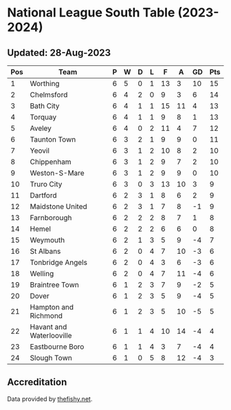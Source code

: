 # National League South Table (2023-2024)
## Updated: 28-Aug-2023

| Pos | Team | P | W | D | L | F | A | GD | Pts |
| --- | --- | --- | --- | --- | --- | --- | --- | --- | --- |
| 1 | Worthing | 6 | 5 | 0 | 1 | 13 | 3 | 10 | 15 |
| 2 | Chelmsford | 6 | 4 | 2 | 0 | 9 | 3 | 6 | 14 |
| 3 | Bath City | 6 | 4 | 1 | 1 | 15 | 11 | 4 | 13 |
| 4 | Torquay | 6 | 4 | 1 | 1 | 9 | 8 | 1 | 13 |
| 5 | Aveley | 6 | 4 | 0 | 2 | 11 | 4 | 7 | 12 |
| 6 | Taunton Town | 6 | 3 | 2 | 1 | 9 | 9 | 0 | 11 |
| 7 | Yeovil | 6 | 3 | 1 | 2 | 10 | 8 | 2 | 10 |
| 8 | Chippenham | 6 | 3 | 1 | 2 | 9 | 7 | 2 | 10 |
| 9 | Weston-S-Mare | 6 | 3 | 1 | 2 | 9 | 9 | 0 | 10 |
| 10 | Truro City | 6 | 3 | 0 | 3 | 13 | 10 | 3 | 9 |
| 11 | Dartford | 6 | 2 | 3 | 1 | 8 | 6 | 2 | 9 |
| 12 | Maidstone United | 6 | 2 | 3 | 1 | 7 | 8 | -1 | 9 |
| 13 | Farnborough | 6 | 2 | 2 | 2 | 8 | 7 | 1 | 8 |
| 14 | Hemel | 6 | 2 | 2 | 2 | 6 | 6 | 0 | 8 |
| 15 | Weymouth | 6 | 2 | 1 | 3 | 5 | 9 | -4 | 7 |
| 16 | St Albans | 6 | 2 | 0 | 4 | 7 | 10 | -3 | 6 |
| 17 | Tonbridge Angels | 6 | 2 | 0 | 4 | 3 | 6 | -3 | 6 |
| 18 | Welling | 6 | 2 | 0 | 4 | 7 | 11 | -4 | 6 |
| 19 | Braintree Town | 6 | 1 | 2 | 3 | 7 | 9 | -2 | 5 |
| 20 | Dover | 6 | 1 | 2 | 3 | 5 | 9 | -4 | 5 |
| 21 | Hampton and Richmond | 6 | 1 | 2 | 3 | 5 | 10 | -5 | 5 |
| 22 | Havant and Waterlooville | 6 | 1 | 1 | 4 | 10 | 14 | -4 | 4 |
| 23 | Eastbourne Boro | 6 | 1 | 1 | 4 | 3 | 7 | -4 | 4 |
| 24 | Slough Town | 6 | 1 | 0 | 5 | 8 | 12 | -4 | 3 |

## Accreditation 

Data provided by [thefishy.net](https://www.thefishy.net/).